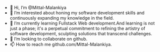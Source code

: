 - 👋 Hi, I’m @Mittal-Malankiya
- 👀 I’m interested about honing my software development skills and continuously expanding my knowledge in the field. 
- 🌱 I’m currently learning Fullstack Web development.And learning is not just a phase; it's a perpetual commitment to refining the   artistry of software development, sculpting solutions that transcend challenges. 
- 💞️ I’m looking to collaborate on github.
- 📫 How to reach me github.com/Mittal-Malankiya.

<!---
Mittal-Malankiya/Mittal-Malankiya is a ✨ special ✨ repository because its `README.md` (this file) appears on your GitHub profile.
You can click the Preview link to take a look at your changes.
--->
